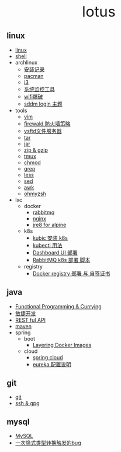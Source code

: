 <div style="text-align: center;font-size: 40px;">lotus</div>

## linux

- [linux](linux/linux.md)
- [shell](linux/shell.md)
- archlinux
    - [安装记录](linux/arch/install.md)
    - [pacman](linux/arch/pacman.md)
    - [i3](linux/arch/i3.md)
    - [系统监控工具](linux/arch/monitor.md)
    - [wifi爆破](linux/arch/aircrack-ng.md)
    - [sddm login 主题](linux/arch/sddm.md)
- tools
    - [vim](linux/tools/vim.md)
    - [firewald 防火墙策略](linux/tools/firewall-cmd.md)
    - [vsftd文件服务器](linux/tools/vsftpd.md)
    - [tar](linux/tools/tar.md)
    - [jar](linux/tools/jar.md)
    - [zip & gzip](linux/tools/zip.md)
    - [tmux](linux/tools/tmux.md)
    - [chmod](linux/tools/chmod.md)
    - [grep](linux/tools/grep.md)
    - [less](linux/tools/less.md)
    - [sed](linux/tools/sed.md)
    - [awk](linux/tools/awk.md)
    - [ohmyzsh](linux/tools/ohmyzsh.md)
- lxc
    - docker
        - [rabbitmq](linux/lxc/docker/rabbitmq.md) 
        - [nginx](linux/lxc/docker/nginx.md) 
        - [jre8 for alpine](linux/lxc/docker/jre84alpine.md) 
    - k8s
        - [kubic 安装 k8s](linux/lxc/k8s/kubic.md)
        - [kubectl 用法](linux/lxc/k8s/kubectl.md)
        - [Dashboard UI 部署](linux/lxc/k8s/dashbord-ui.md)
        - [RabbitMQ k8s 部署 脚本](linux/lxc/k8s/rabbitmq.md)
    - registry
        - [Docker registry 部署 与 自签证书](linux/lxc/registry/registry.md)

## java

- [Functional Programming & Currying](java/functional.md)
- [敏捷开发](java/TDD.md)
- [REST ful API](java/RESTfulAPI.md)
- [maven](java/mvn.md)
- spring
    - boot
        - [Layering Docker Images](java/spring/boot/layer.md)
    - cloud
        - [spring cloud](java/spring/cloud/springcloud.md)
        - [eureka 配置说明](java/spring/cloud/eureka.md)

## git

- [git](git/git.md)
- [ssh & gpg](git/ssh_gpg.md)

## mysql

- [MySQL](mysql/database.md)
- [一次隐式类型转换触发的bug](mysql/type-conversion.md)